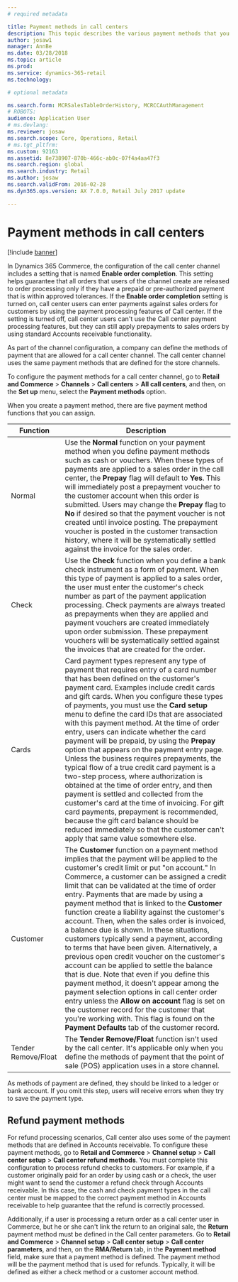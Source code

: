 ```yaml
---
# required metadata

title: Payment methods in call centers
description: This topic describes the various payment methods that you can use in a call center in Dynamics 365 Commerce.
author: josaw1
manager: AnnBe
ms.date: 03/28/2018
ms.topic: article
ms.prod: 
ms.service: dynamics-365-retail
ms.technology: 

# optional metadata

ms.search.form: MCRSalesTableOrderHistory, MCRCCAuthManagement
# ROBOTS: 
audience: Application User
# ms.devlang: 
ms.reviewer: josaw
ms.search.scope: Core, Operations, Retail
# ms.tgt_pltfrm: 
ms.custom: 92163
ms.assetid: 8e738907-870b-466c-ab0c-07f4a4aa47f3
ms.search.region: global
ms.search.industry: Retail
ms.author: josaw
ms.search.validFrom: 2016-02-28
ms.dyn365.ops.version: AX 7.0.0, Retail July 2017 update

---
```


# Payment methods in call centers

[!include [banner](includes/banner.md)]

In Dynamics 365 Commerce, the configuration of the call center channel includes a setting that is named **Enable order completion**. This setting helps guarantee that all orders that users of the channel create are released to order processing only if they have a prepaid or pre-authorized payment that is within approved tolerances. If the **Enable order completion** setting is turned on, call center users can enter payments against sales orders for customers by using the payment processing features of Call center. If the setting is turned off, call center users can't use the Call center payment processing features, but they can still apply prepayments to sales orders by using standard Accounts receivable functionality.

As part of the channel configuration, a company can define the methods of payment that are allowed for a call center channel. The call center channel uses the same payment methods that are defined for the store channels.

To configure the payment methods for a call center channel, go to **Retail and Commerce** \> **Channels** \> **Call centers** \> **All call centers**, and then, on the **Set up** menu, select the **Payment methods** option.

When you create a payment method, there are five payment method functions that you can assign.

| Function            | Description |
|---------------------|-------------|
| Normal              | Use the **Normal** function on your payment method when you define payment methods such as cash or vouchers. When these types of payments are applied to a sales order in the call center, the **Prepay** flag will default to **Yes**. This will immediately post a prepayment voucher to the customer account when this order is submitted. Users may change the **Prepay** flag to **No** if desired so that the payment voucher is not created until invoice posting. The prepayment voucher is posted in the customer transaction history, where it will be systematically settled against the invoice for the sales order. |
| Check               | Use the **Check** function when you define a bank check instrument as a form of payment. When this type of payment is applied to a sales order, the user must enter the customer's check number as part of the payment application processing. Check payments are always treated as prepayments when they are applied and payment vouchers are created immediately upon order submission. These prepayment vouchers will be systematically settled against the invoices that are created for the order. |
| Cards               | Card payment types represent any type of payment that requires entry of a card number that has been defined on the customer's payment card. Examples include credit cards and gift cards. When you configure these types of payments, you must use the **Card setup** menu to define the card IDs that are associated with this payment method. At the time of order entry, users can indicate whether the card payment will be prepaid, by using the **Prepay** option that appears on the payment entry page. Unless the business requires prepayments, the typical flow of a true credit card payment is a two-step process, where authorization is obtained at the time of order entry, and then payment is settled and collected from the customer's card at the time of invoicing. For gift card payments, prepayment is recommended, because the gift card balance should be reduced immediately so that the customer can't apply that same value somewhere else. |
| Customer            | The **Customer** function on a payment method implies that the payment will be applied to the customer's credit limit or put "on account." In Commerce, a customer can be assigned a credit limit that can be validated at the time of order entry. Payments that are made by using a payment method that is linked to the **Customer** function create a liability against the customer's account. Then, when the sales order is invoiced, a balance due is shown. In these situations, customers typically send a payment, according to terms that have been given. Alternatively, a previous open credit voucher on the customer's account can be applied to settle the balance that is due. Note that even if you define this payment method, it doesn't appear among the payment selection options in call center order entry unless the **Allow on account** flag is set on the customer record for the customer that you're working with. This flag is found on the **Payment Defaults** tab of the customer record. |
| Tender Remove/Float | The **Tender Remove/Float** function isn't used by the call center. It's applicable only when you define the methods of payment that the point of sale (POS) application uses in a store channel. |

As methods of payment are defined, they should be linked to a ledger or bank account. If you omit this step, users will receive errors when they try to save the payment type.

## Refund payment methods

For refund processing scenarios, Call center also uses some of the payment methods that are defined in Accounts receivable. To configure these payment methods, go to **Retail and Commerce** \> **Channel setup** \> **Call center setup** \> **Call center refund methods**. You must complete this configuration to process refund checks to customers. For example, if a customer originally paid for an order by using cash or a check, the user might want to send the customer a refund check through Accounts receivable. In this case, the cash and check payment types in the call center must be mapped to the correct payment method in Accounts receivable to help guarantee that the refund is correctly processed.

Additionally, if a user is processing a return order as a call center user in Commerce, but he or she can't link the return to an original sale, the **Return** payment method must be defined in the Call center parameters. Go to **Retail and Commerce** \> **Channel setup** \> **Call center setup** \> **Call center parameters**, and then, on the **RMA/Return** tab, in the **Payment method** field, make sure that a payment method is defined. The payment method will be the payment method that is used for refunds. Typically, it will be defined as either a check method or a customer account method.
